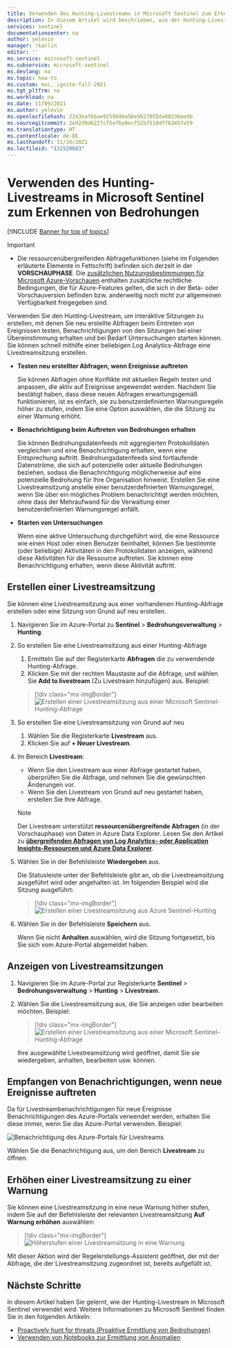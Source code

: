 ```yaml
---
title: Verwenden des Hunting-Livestreams in Microsoft Sentinel zum Erkennen von Bedrohungen | Microsoft-Dokumentation
description: In diesem Artikel wird beschrieben, wie der Hunting-Livestream in Microsoft Sentinel verwendet werden kann, um den Überblick über Daten zu behalten.
services: sentinel
documentationcenter: na
author: yelevin
manager: rkarlin
editor: ''
ms.service: microsoft-sentinel
ms.subservice: microsoft-sentinel
ms.devlang: na
ms.topic: how-to
ms.custom: mvc, ignite-fall-2021
ms.tgt_pltfrm: na
ms.workload: na
ms.date: 11/09/2021
ms.author: yelevin
ms.openlocfilehash: 22e3eafbbae9259ddea56e9927055da08236eedb
ms.sourcegitcommit: 2ed2d9d6227cf5e7ba9ecf52bf518dff63457a59
ms.translationtype: HT
ms.contentlocale: de-DE
ms.lasthandoff: 11/16/2021
ms.locfileid: "132520083"
---
```

# <a name="use-hunting-livestream-in-microsoft-sentinel-to-detect-threats"></a>Verwenden des Hunting-Livestreams in Microsoft Sentinel zum Erkennen von Bedrohungen

[!INCLUDE [Banner for top of topics](./includes/banner.md)]

> [!IMPORTANT]
>
> - Die ressourcenübergreifenden Abfragefunktionen (siehe im Folgenden erläuterte Elemente in Fettschrift) befinden sich derzeit in der **VORSCHAUPHASE**. Die [zusätzlichen Nutzungsbestimmungen für Microsoft Azure-Vorschauen](https://azure.microsoft.com/support/legal/preview-supplemental-terms/) enthalten zusätzliche rechtliche Bedingungen, die für Azure-Features gelten, die sich in der Beta- oder Vorschauversion befinden bzw. anderweitig noch nicht zur allgemeinen Verfügbarkeit freigegeben sind.
>

Verwenden Sie den Hunting-Livestream, um interaktive Sitzungen zu erstellen, mit denen Sie neu erstellte Abfragen beim Eintreten von Ereignissen testen, Benachrichtigungen von den Sitzungen bei einer Übereinstimmung erhalten und bei Bedarf Untersuchungen starten können. Sie können schnell mithilfe einer beliebigen Log Analytics-Abfrage eine Livestreamsitzung erstellen.

- **Testen neu erstellter Abfragen, wenn Ereignisse auftreten**
    
    Sie können Abfragen ohne Konflikte mit aktuellen Regeln testen und anpassen, die aktiv auf Ereignisse angewendet werden. Nachdem Sie bestätigt haben, dass diese neuen Abfragen erwartungsgemäß funktionieren, ist es einfach, sie zu benutzerdefinierten Warnungsregeln höher zu stufen, indem Sie eine Option auswählen, die die Sitzung zu einer Warnung erhöht.

- **Benachrichtigung beim Auftreten von Bedrohungen erhalten**
    
    Sie können Bedrohungsdatenfeeds mit aggregierten Protokolldaten vergleichen und eine Benachrichtigung erhalten, wenn eine Entsprechung auftritt. Bedrohungsdatenfeeds sind fortlaufende Datenströme, die sich auf potenzielle oder aktuelle Bedrohungen beziehen, sodass die Benachrichtigung möglicherweise auf eine potenzielle Bedrohung für Ihre Organisation hinweist. Erstellen Sie eine Livestreamsitzung anstelle einer benutzerdefinierten Warnungsregel, wenn Sie über ein mögliches Problem benachrichtigt werden möchten, ohne dass der Mehraufwand für die Verwaltung einer benutzerdefinierten Warnungsregel anfällt.

- **Starten von Untersuchungen**
    
    Wenn eine aktive Untersuchung durchgeführt wird, die eine Ressource wie einen Host oder einen Benutzer beinhaltet, können Sie bestimmte (oder beliebige) Aktivitäten in den Protokolldaten anzeigen, während diese Aktivitäten für die Ressource auftreten. Sie können eine Benachrichtigung erhalten, wenn diese Aktivität auftritt.


## <a name="create-a-livestream-session"></a>Erstellen einer Livestreamsitzung

Sie können eine Livestreamsitzung aus einer vorhandenen Hunting-Abfrage erstellen oder eine Sitzung von Grund auf neu erstellen.

1. Navigieren Sie im Azure-Portal zu **Sentinel** > **Bedrohungsverwaltung** > **Hunting**.

1. So erstellen Sie eine Livestreamsitzung aus einer Hunting-Abfrage
    
    1. Ermitteln Sie auf der Registerkarte **Abfragen** die zu verwendende Hunting-Abfrage.
    1. Klicken Sie mit der rechten Maustaste auf die Abfrage, und wählen Sie **Add to livestream** (Zu Livestream hinzufügen) aus. Beispiel:
    
    > [!div class="mx-imgBorder"]
    > ![Erstellen einer Livestreamsitzung aus einer Microsoft Sentinel-Hunting-Abfrage](./media/livestream/livestream-from-query.png)

1. So erstellen Sie eine Livestreamsitzung von Grund auf neu 
    
    1. Wählen Sie die Registerkarte **Livestream** aus.
    1. Klicken Sie auf **+ Neuer Livestream**.
    
1. Im Bereich **Livestream**:
    
    - Wenn Sie den Livestream aus einer Abfrage gestartet haben, überprüfen Sie die Abfrage, und nehmen Sie die gewünschten Änderungen vor.
    - Wenn Sie den Livestream von Grund auf neu gestartet haben, erstellen Sie Ihre Abfrage.

    > [!NOTE]
    > Der Livestream unterstützt **ressourcenübergreifende Abfragen** (in der Vorschauphase) von Daten in Azure Data Explorer. Lesen Sie den Artikel zu [**übergreifenden Abfragen von Log Analytics- oder Application Insights-Ressourcen und Azure Data Explorer**](../azure-monitor/logs/azure-monitor-data-explorer-proxy.md#cross-query-your-log-analytics-or-application-insights-resources-and-azure-data-explorer).

1. Wählen Sie in der Befehlsleiste **Wiedergeben** aus.
    
    Die Statusleiste unter der Befehlsleiste gibt an, ob die Livestreamsitzung ausgeführt wird oder angehalten ist. Im folgenden Beispiel wird die Sitzung ausgeführt:
    
    > [!div class="mx-imgBorder"]
    > ![Erstellen einer Livestreamsitzung aus Azure Sentinel-Hunting](./media/livestream/livestream-session.png)

1. Wählen Sie in der Befehlsleiste **Speichern** aus.
    
    Wenn Sie nicht **Anhalten** auswählen, wird die Sitzung fortgesetzt, bis Sie sich vom Azure-Portal abgemeldet haben.

## <a name="view-your-livestream-sessions"></a>Anzeigen von Livestreamsitzungen

1. Navigieren Sie im Azure-Portal zur Registerkarte **Sentinel** > **Bedrohungsverwaltung** > **Hunting** > **Livestream**.

1. Wählen Sie die Livestreamsitzung aus, die Sie anzeigen oder bearbeiten möchten. Beispiel:
    
    > [!div class="mx-imgBorder"]
    > ![Erstellen einer Livestreamsitzung aus einer Microsoft Sentinel-Hunting-Abfrage](./media/livestream/livestream-tab.png)
    
    Ihre ausgewählte Livestreamsitzung wird geöffnet, damit Sie sie wiedergeben, anhalten, bearbeiten usw. können.

## <a name="receive-notifications-when-new-events-occur"></a>Empfangen von Benachrichtigungen, wenn neue Ereignisse auftreten

Da für Livestreambenachrichtigungen für neue Ereignisse Benachrichtigungen des Azure-Portals verwendet werden, erhalten Sie diese immer, wenn Sie das Azure-Portal verwenden. Beispiel:

![Benachrichtigung des Azure-Portals für Livestreams](./media/livestream/notification.png)

Wählen Sie die Benachrichtigung aus, um den Bereich **Livestream** zu öffnen.
 
## <a name="elevate-a-livestream-session-to-an-alert"></a>Erhöhen einer Livestreamsitzung zu einer Warnung

Sie können eine Livestreamsitzung in eine neue Warnung höher stufen, indem Sie auf der Befehlsleiste der relevanten Livestreamsitzung **Auf Warnung erhöhen** auswählen:

> [!div class="mx-imgBorder"]
> ![Höherstufen einer Livestreamsitzung in eine Warnung](./media/livestream/elevate-to-alert.png)

Mit dieser Aktion wird der Regelerstellungs-Assistent geöffnet, der mit der Abfrage, die der Livestreamsitzung zugeordnet ist, bereits aufgefüllt ist.

## <a name="next-steps"></a>Nächste Schritte

In diesem Artikel haben Sie gelernt, wie der Hunting-Livestream in Microsoft Sentinel verwendet wird. Weitere Informationen zu Microsoft Sentinel finden Sie in den folgenden Artikeln:

- [Proactively hunt for threats (Proaktive Ermittlung von Bedrohungen)](hunting.md)
- [Verwenden von Notebooks zur Ermittlung von Anomalien](notebooks.md)
